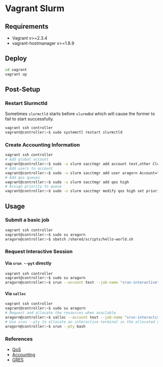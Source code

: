 # Vagrant Slurm

## Requirements
- Vagrant v>=2.3.4
- vagrant-hostmanager v>=1.8.9

## Deploy
```bash
cd vagrant
vagrant up
```

## Post-Setup

### Restart Slurmctld
Sometimes `slurmctld` starts before `slurmdbd` which will cause the former to fail to start successfully.

```bash
vagrant ssh controller
vagrant@controller:~$ sudo systemctl restart slurmctld
```
### Create Accounting Information
```bash
vagrant ssh controller
# Add global account
vagrant@controller:~$ sudo -u slurm sacctmgr add account test,other Cluster=slurm-vagrant Description="Slurm Accounts" Organization="TEST"
# Add users to account
vagrant@controller:~$ sudo -u slurm sacctmgr add user aragorn Account=test
# Add qos queues
vagrant@controller:~$ sudo -u slurm sacctmgr add qos high
# Assign priority to queue
vagrant@controller:~$ sudo -u slurm sacctmgr modify qos high set priority=10
```

## Usage
### Submit a basic job
```bash
vagrant ssh controller
vagrant@controller:~$ sudo su aragorn
aragorn@controller:~$ sbatch /shared/scripts/hello-world.sh
```
### Request Interactive Session
#### Via `srun --pyt` directly
```bash
vagrant ssh controller
vagrant@controller:~$ sudo su aragorn
aragorn@controller:~$ srun --account test --job-name "srun-interactive" --cpus-per-task 2 --mem-per-cpu 100m --time 01:00:000 --pty bash
```
#### Via `salloc`
```bash
vagrant ssh controller
vagrant@controller:~$ sudo su aragorn
# Request and allocate the resources when available
aragorn@controller:~$ salloc --account test --job-name "srun-interactive" --cpus-per-task 2 --mem-per-cpu 100m --time 01:00:000
# Use srun --pty to allocate an interactive terminal in the allocated resource.
aragorn@controller:~$ srun --pty bash
```

### References
- [QoS](https://slurm.schedmd.com/qos.html)
- [Accounting](https://slurm.schedmd.com/accounting.html)
- [GRES](https://slurm.schedmd.com/gres.html)